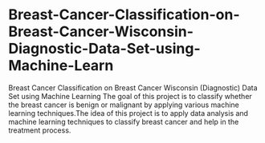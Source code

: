 # Breast-Cancer-Classification-on-Breast-Cancer-Wisconsin-Diagnostic-Data-Set-using-Machine-Learn
Breast Cancer Classification on  Breast Cancer Wisconsin (Diagnostic) Data Set   using Machine Learning The goal of this project is to classify whether the breast cancer is benign or malignant by applying various machine learning techniques.The idea of this project is to apply data analysis and machine learning techniques to classify breast cancer and help in the treatment process.
